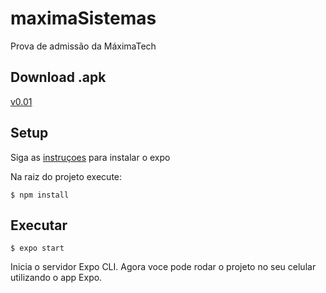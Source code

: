 # maximaSistemas
Prova de admissão da MáximaTech

## Download .apk

[v0.01](https://github.com/pauloXtr3m/maximaSistemas/releases/download/v0.01/maxima-bc931c2b25ba455b872da2420bac933c-signed.apk)

## Setup

Siga as [instruçoes](https://docs.expo.io/versions/latest/introduction/installation) para instalar o expo

Na raiz do projeto execute:
```
$ npm install
```
## Executar
```
$ expo start
```

Inicia o servidor Expo CLI. Agora voce pode rodar o projeto no seu celular utilizando o app Expo.

